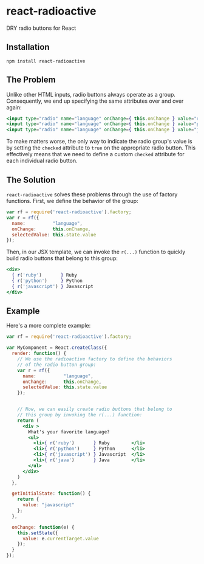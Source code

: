# react-radioactive #

DRY radio buttons for React

## Installation ##

```shell
npm install react-radioactive
```

## The Problem ##

Unlike other HTML inputs, radio buttons always operate as a group.  Consequently, we end up specifying the same attributes over and over again:

```jsx
<input type="radio" name="language" onChange={ this.onChange } value="ruby"       /> Ruby
<input type="radio" name="language" onChange={ this.onChange } value="python"     /> Python
<input type="radio" name="language" onChange={ this.onChange } value="javascript" /> Javascript
```

To make matters worse, the only way to indicate the radio group's value is by setting the ```checked``` attribute to ```true``` on the appropriate radio button.  This effectively means that we need to define a custom ```checked``` attribute for each individual radio button.

## The Solution ##

```react-radioactive``` solves these problems through the use of factory functions.  First, we define the behavior of the group:

```jsx
var rf = require('react-radioactive').factory;
var r = rf({
  name:          "language",
  onChange:      this.onChange,
  selectedValue: this.state.value
});
```

Then, in our JSX template, we can invoke the ```r(...)``` function to quickly build radio buttons that belong to this group:

```jsx
<div>
  { r('ruby')       } Ruby
  { r('python')     } Python
  { r('javascript') } Javascript
</div>
```


## Example ##

Here's a more complete example:

```jsx
var rf = require('react-radioactive').factory;

var MyComponent = React.createClass({
  render: function() {
    // We use the radioactive factory to define the behaviors
    // of the radio button group:
    var r = rf({
      name:          "language",
      onChange:      this.onChange,
      selectedValue: this.state.value
    });


    // Now, we can easily create radio buttons that belong to
    // this group by invoking the r(...) function:
    return (
      <div >
        What's your favorite language?
        <ul>
          <li>{ r('ruby')       } Ruby        </li>
          <li>{ r('python')     } Python      </li>
          <li>{ r('javascript') } Javascript  </li>
          <li>{ r('java')       } Java        </li>
        </ul>
      </div>
    )
  },

  getInitialState: function() {
    return {
      value: "javascript"
    };
  },

  onChange: function(e) {
    this.setState({
      value: e.currentTarget.value
    });
  }
});
```

